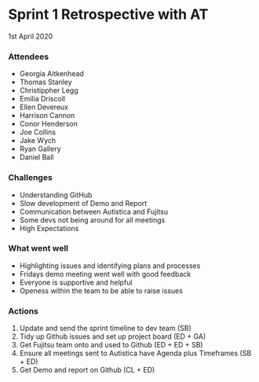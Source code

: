 # Sprint 1 Retrospective with AT 
1st April 2020
### Attendees
* Georgia Aitkenhead
* Thomas Stanley
* Christippher Legg
* Emilia Driscoll
* Ellen Devereux
* Harrison Cannon
* Conor Henderson
* Joe Collins
* Jake Wych
* Ryan Gallery
* Daniel Ball

### Challenges
*	Understanding GitHub
* Slow development of Demo and Report
*	Communication between Autistica and Fujitsu
* Some devs not being around for all meetings
*	High Expectations
### What went well
*	Highlighting issues and identifying plans and processes
*	Fridays demo meeting went well with good feedback
*	Everyone is supportive and helpful
*	Openess within the team to be able to raise issues
### Actions
1. Update and send the sprint timeline to dev team (SB)
2. Tidy up Github issues and set up project board (ED + GA)
3. Get Fujitsu team onto and used to Github (ED + ED + SB)
4. Ensure all meetings sent to Autistica have Agenda plus Timeframes (SB + ED)
5. Get Demo and report on Github (CL + ED)


